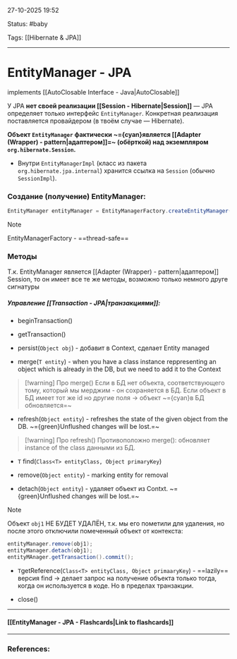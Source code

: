 
27-10-2025 19:52

Status: #baby 

Tags: [[Hibernate & JPA]]

---
# EntityManager - JPA

implements [[AutoClosable Interface - Java|AutoClosable]]

У JPA **нет своей реализации [[Session - Hibernate|Session]]** — JPA определяет только интерфейс `EntityManager`. Конкретная реализация поставляется провайдером (в твоём случае — Hibernate).

**Объект `EntityManager` фактически ~={cyan}является [[Adapter (Wrapper) - pattern|адаптером]]=~ (обёрткой) над экземпляром `org.hibernate.Session`.**



- Внутри `EntityManagerImpl` (класс из пакета `org.hibernate.jpa.internal`) хранится ссылка на `Session` (обычно `SessionImpl`).


### Создание (получение) EntityManager:

```java
EntityManager entityManager = EntityManagerFactory.createEntityManager();
```

> [!note] 
> EntityManagerFactory - ==thread-safe==

### Методы

Т.к. EntityManager является [[Adapter (Wrapper) - pattern|адаптером]] Session, то он имеет все те же методы, возможно только немного друге сигнатуры

##### Управление [[Transaction - JPA|транзакциями]]:

- beginTransaction()
- getTransaction()

- persist(`Object obj`) - добавит в Context, сделает Entity managed

- merge(`T entity`) - when you have a class instance reppresenting an object which is already in the DB, but we need to add it to the Context

> [!warning] Про merge()
> Если в БД нет объекта, соответствующего тому, который мы мерджим - он сохраняется в БД.
> Если объект в БД имеет тот же id но другие поля -> объект ~={cyan}в БД обновляется=~

- refresh(`Object entity`) - refreshes the state of the given object from the DB. ~={green}Unflushed changes will be lost.=~

> [!warning] Про refresh()
> Противоположно merge():
> обновляет instance of the class данными из БД.


- `T` find(`Class<T> entityClass, Object primaryKey`)

- remove(`Object entity`) - marking entity for removal

- detach(`Object entity`) - удаляет объект из Contxt. ~={green}Unflushed changes will be lost.=~

> [!note] 
> Объект `obj1` НЕ БУДЕТ УДАЛЁН, т.к. мы его пометили для удаления, но после этого отключили помеченный объект от контекста:
> ```java
> entityManager.remove(obj1);
> entityManager.detach(obj1);
> entityMAnager.getTransaction().commit();
> ```

- `T`getReference(`Class<T> entityClass, Object primaaryKey`) - ==lazily== версия find -> делает запрос на получение объекта только тогда, когда он используется в коде. Но в пределах транзакции.




- close()


----
#### [[EntityManager - JPA - Flashcards|Link to flashcards]]



---
### References:


